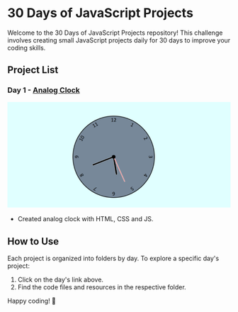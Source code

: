 # 30 Days of JavaScript Projects

Welcome to the 30 Days of JavaScript Projects repository! This challenge involves creating small JavaScript projects daily for 30 days to improve your coding skills.

## Project List

### Day 1 - [Analog Clock](https://github.com/codeyumm/JS-30-Days/tree/main/Day-1-Clock)
![Project Thumbnail](https://github.com/codeyumm/JS-30-Days/blob/main/Day-1-Clock/images/clock-thumbnail.png)

- Created analog clock with HTML, CSS and JS.




## How to Use

Each project is organized into folders by day. To explore a specific day's project:

1. Click on the day's link above.
2. Find the code files and resources in the respective folder.

Happy coding! 🚀
